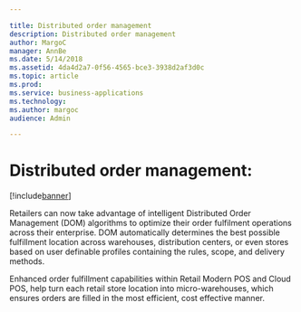 ```yaml
---

title: Distributed order management 
description: Distributed order management 
author: MargoC
manager: AnnBe
ms.date: 5/14/2018
ms.assetid: 4da4d2a7-0f56-4565-bce3-3938d2af3d0c
ms.topic: article
ms.prod: 
ms.service: business-applications
ms.technology: 
ms.author: margoc
audience: Admin

---
```

#  Distributed order management:




[!include[banner](../../../../includes/banner.md)]

Retailers can now take advantage of intelligent Distributed Order Management
(DOM) algorithms to optimize their order fulfilment operations across their
enterprise. DOM automatically determines the best possible fulfillment location
across warehouses, distribution centers, or even stores based on user definable
profiles containing the rules, scope, and delivery methods.

Enhanced order fulfillment capabilities within Retail Modern POS and Cloud POS,
help turn each retail store location into micro-warehouses, which ensures orders
are filled in the most efficient, cost effective manner.
